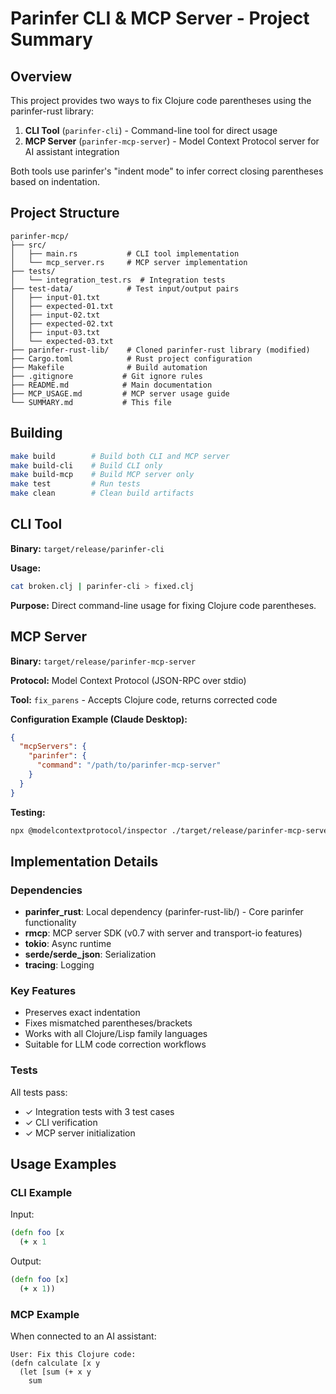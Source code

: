# Parinfer CLI & MCP Server - Project Summary

## Overview

This project provides two ways to fix Clojure code parentheses using the parinfer-rust library:

1. **CLI Tool** (`parinfer-cli`) - Command-line tool for direct usage
2. **MCP Server** (`parinfer-mcp-server`) - Model Context Protocol server for AI assistant integration

Both tools use parinfer's "indent mode" to infer correct closing parentheses based on indentation.

## Project Structure

```
parinfer-mcp/
├── src/
│   ├── main.rs           # CLI tool implementation
│   └── mcp_server.rs     # MCP server implementation
├── tests/
│   └── integration_test.rs  # Integration tests
├── test-data/            # Test input/output pairs
│   ├── input-01.txt
│   ├── expected-01.txt
│   ├── input-02.txt
│   ├── expected-02.txt
│   ├── input-03.txt
│   └── expected-03.txt
├── parinfer-rust-lib/    # Cloned parinfer-rust library (modified)
├── Cargo.toml            # Rust project configuration
├── Makefile              # Build automation
├── .gitignore           # Git ignore rules
├── README.md            # Main documentation
├── MCP_USAGE.md         # MCP server usage guide
└── SUMMARY.md           # This file
```

## Building

```bash
make build        # Build both CLI and MCP server
make build-cli    # Build CLI only
make build-mcp    # Build MCP server only
make test         # Run tests
make clean        # Clean build artifacts
```

## CLI Tool

**Binary:** `target/release/parinfer-cli`

**Usage:**
```bash
cat broken.clj | parinfer-cli > fixed.clj
```

**Purpose:** Direct command-line usage for fixing Clojure code parentheses.

## MCP Server

**Binary:** `target/release/parinfer-mcp-server`

**Protocol:** Model Context Protocol (JSON-RPC over stdio)

**Tool:** `fix_parens` - Accepts Clojure code, returns corrected code

**Configuration Example (Claude Desktop):**
```json
{
  "mcpServers": {
    "parinfer": {
      "command": "/path/to/parinfer-mcp-server"
    }
  }
}
```

**Testing:**
```bash
npx @modelcontextprotocol/inspector ./target/release/parinfer-mcp-server
```

## Implementation Details

### Dependencies

- **parinfer_rust**: Local dependency (parinfer-rust-lib/) - Core parinfer functionality
- **rmcp**: MCP server SDK (v0.7 with server and transport-io features)
- **tokio**: Async runtime
- **serde/serde_json**: Serialization
- **tracing**: Logging

### Key Features

- Preserves exact indentation
- Fixes mismatched parentheses/brackets
- Works with all Clojure/Lisp family languages
- Suitable for LLM code correction workflows

### Tests

All tests pass:
- ✓ Integration tests with 3 test cases
- ✓ CLI verification
- ✓ MCP server initialization

## Usage Examples

### CLI Example

Input:
```clojure
(defn foo [x
  (+ x 1
```

Output:
```clojure
(defn foo [x]
  (+ x 1))
```

### MCP Example

When connected to an AI assistant:

```
User: Fix this Clojure code:
(defn calculate [x y
  (let [sum (+ x y
    sum